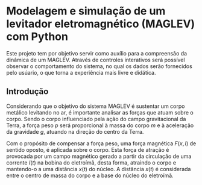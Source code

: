# **Modelagem e simulação de um levitador eletromagnético (MAGLEV) com Python**

Este projeto tem por objetivo servir como auxílio para a compreensão da dinâmica de um MAGLEV. Através de controles interativos será possível observar o comportamento do sistema, no qual os dados serão fornecidos pelo usúario, o que torna a experiência mais livre e didática.

## **Introdução**

Considerando que o objetivo do sistema MAGLEV é sustentar um corpo metálico levitando no ar, é importante analisar as forças que atuam sobre o corpo. Sendo o corpo influenciado pela ação do campo gravitacional da Terra, a força peso $p$ será proporcional à massa do corpo $m$ e à aceleração da gravidade $g$, atuando na direção do centro da Terra. 

Com o propósito de compensar a força peso, uma força magnética $F(x,I)$ de sentido oposto, é aplicada sobre o corpo. Esta força de atração é provocada por um campo magnético gerado a partir da circulação de uma corrente $I(t)$ na bobina do eletroímã, desta forma, atraindo o corpo e mantendo-o a uma distância $x(t)$ do núcleo. A distância $x(t)$ é considerada entre o centro de massa do corpo e a base do núcleo do eletroímã.
